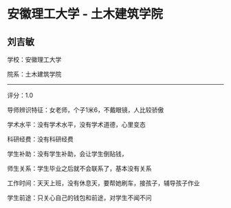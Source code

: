 # 安徽理工大学 - 土木建筑学院

## 刘吉敏

学校：安徽理工大学

院系：土木建筑学院

* * *

评分：1.0

导师辨识特征：女老师，个子1米6，不戴眼镜，人比较骄傲

学术水平：没有学术水平，没有学术道德，心里变态

科研经费：没有科研经费

学生补助：没有学生补助，会让学生倒贴钱，

师生关系：学生毕业之后就不会联系了，基本没有关系

工作时间：天天上班，没有休息天，要帮她刷车，接孩子，辅导孩子作业

学生前途：只关心自己的钱包和前途，对学生不闻不问